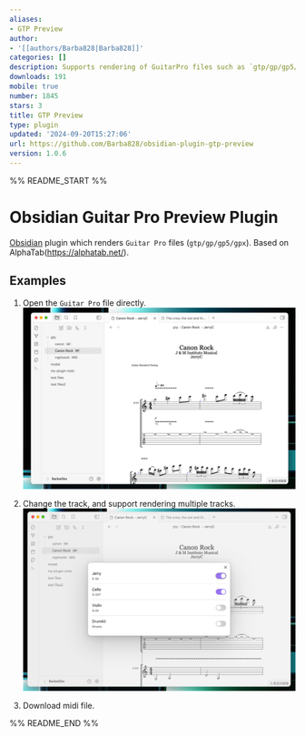 ```yaml
---
aliases:
- GTP Preview
author:
- '[[authors/Barba828|Barba828]]'
categories: []
description: Supports rendering of GuitarPro files such as `gtp/gp/gp5/gpx`.
downloads: 191
mobile: true
number: 1845
stars: 3
title: GTP Preview
type: plugin
updated: '2024-09-20T15:27:06'
url: https://github.com/Barba828/obsidian-plugin-gtp-preview
version: 1.0.6
---
```


%% README_START %%

# Obsidian Guitar Pro Preview Plugin

[Obsidian](https://obsidian.md) plugin which renders `Guitar Pro` files (`gtp/gp/gp5/gpx`).
Based on AlphaTab(https://alphatab.net/).

## Examples
1. Open the `Guitar Pro` file directly.
![screen](https://raw.githubusercontent.com/Barba828/obsidian-plugin-gtp-preview/HEAD/.docs/screenshot_1.png)

2. Change the track, and support rendering multiple tracks.
![screen](https://raw.githubusercontent.com/Barba828/obsidian-plugin-gtp-preview/HEAD/.docs/screenshot_2.png)

3. Download midi file.

%% README_END %%